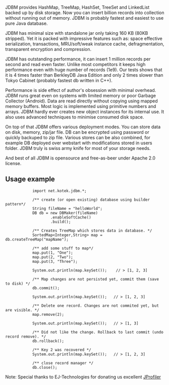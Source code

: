 JDBM provides HashMap, TreeMap, HashSet, TreeSet and LinkedList backed up by disk storage.
Now you can insert billion records into collection without running out of memory.
JDBM is probably fastest and easiest to use pure Java database.

JDBM has minimal size with standalone jar only taking 160 KB (80KB stripped). Yet it is packed with
impressive features such as: space effective serialization, transactions, MRU/soft/weak instance cache,
defragmentation, transparent encryption and compression.

JDBM has outstanding performance, it can insert 1 million records per second and read even faster.
Unlike most competitors it keeps high performance even with huge number of records (1e9).
Our tests shows that it is 4 times faster than BerkleyDB Java Edition and only 2 times slower than
Tokyo Cabinet (probably fastest db written in C++).

Performance is side effect of author's obsession with minimal overhead.
JDBM runs great even on systems with limited memory or poor Garbage Collector (Android).
Data are read directly without copying using mapped memory buffers.
Most logic is implemented using primitive numbers and arrays. JDBM hardly ever creates new object
instances for its internal use. It also uses advanced techniques to minimise consumed disk space.

On top of that JDBM offers various deployment modes. You can store data on disk, memory,
zip/jar file. DB can be encrypted using password or quickly backuped to zip file.
Various stores can be also combined, for example DB deployed over webstart with modifications
stored in users folder. JDBM truly is swiss army knife for most of your storage needs.

And best of all JDBM is opensource and free-as-beer under Apache 2.0 license.

Usage example
-------------
                import net.kotek.jdbm.*;

                /** create (or open existing) database using builder pattern*/
                String fileName = "helloWorld";
                DB db = new DBMaker(fileName)
                        .enableSoftCache()
                        .build();

                /** Creates TreeMap which stores data in database. */
                SortedMap<Integer,String> map = db.createTreeMap("mapName");

                /** add some stuff to map*/
                map.put(1, "One");
                map.put(2, "Two");
                map.put(3, "Three");

                System.out.println(map.keySet());    // > [1, 2, 3]

                /** Map changes are not persisted yet, commit them (save to disk) */
                db.commit();

                System.out.println(map.keySet());   // > [1, 2, 3]

                /** Delete one record. Changes are not commited yet, but are visible. */
                map.remove(2);

                System.out.println(map.keySet());   // > [1, 3]

                /** Did not like the change. Rollback to last commit (undo record remove). */
                db.rollback();

                /** Key 2 was recovered */
                System.out.println(map.keySet());   // > [1, 2, 3]

                /** close record manager */
                db.close();


Note: Special thanks to EJ-Technologies for donating us excellent
[JProfiler](http://www.ej-technologies.com/products/overview.html)




